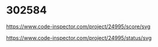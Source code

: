 # 302584


https://www.code-inspector.com/project/24995/score/svg


https://www.code-inspector.com/project/24995/status/svg

